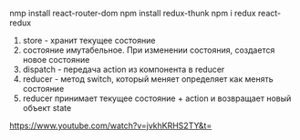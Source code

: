 nmp install react-router-dom
npm install redux-thunk
npm i redux react-redux

1. store - хранит текущее состояние
2. состояние имутабельное. При изменении состояния, создается новое состояние
3. dispatch - передача action из компонента в reducer
4. reducer - метод switch, который меняет определяет как менять состояние
5. reducer принимает текущее состояние + action и возвращает новый объект state

https://www.youtube.com/watch?v=jvkhKRHS2TY&t=


